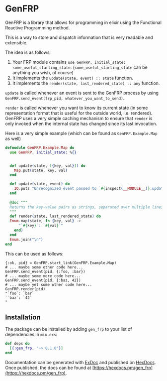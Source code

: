 # GenFRP

GenFRP is a library that allows for programming in elixir using the 
Functional Reactive Programming method.

This is a way to store and dispatch information that is very readable and extensible.

The idea is as follows:

1. Your FRP module contains `use GenFRP, initial_state: some_useful_starting_state`. (`some_useful_starting_state` can be anything you wish, of course)
2. It implements the `update(state, event) :: state` function.
3. It implements the `render(state, last_rendered_state) :: any` function.

`update` is called whenever an event is sent to the GenFRP process by using `GenFRP.send_event(frp_pid, whatever_you_want_to_send)`.

`render` is called whenever you want to know its current state (in some representation format that is useful for the outside world, i.e. rendered).
GenFRP uses a very simple caching mechanism to ensure that `render` is only invoked when the internal state has changed since its last invocation.


Here is a very simple example (which can be found as `GenFRP.Example.Map` as well)


```elixir
defmodule GenFRP.Example.Map do
  use GenFRP, initial_state: %{}


  def update(state, [{key, val}]) do
    Map.put(state, key, val)
  end

  def update(state, event) do
    IO.puts "Unrecognized event passed to `#{inspect(__MODULE__)}.update/2`: #{event}"
  end
  
  @doc """
  Returns the key-value pairs as strings, separated over multiple lines, in alphabetical order.
  """
  def render(state, last_rendered_state) do
  Enum.map(state, fn {key, val} ->
      "`#{key}`: `#{val}`"
    end)
  end
  Enum.join("\n")
end

```

This can be used as follows:

```
{:ok, pid} = GenFRP.start_link(GenFRP.Example.Map)
# ... maybe some other code here...
GenFRP.send_event(pid, {:foo, :bar})
# ... maybe some more code here...
GenFRP.send_event(pid, {:baz, 42})
# ... maybe yet some other code here...
GenFRP.render(pid)
"`foo`: `bar`
``baz`: `42`
"
```

## Installation

The package can be installed
by adding `gen_frp` to your list of dependencies in `mix.exs`:

```elixir
def deps do
  [{:gen_frp, "~> 0.1.0"}]
end
```

Documentation can be generated with [ExDoc](https://github.com/elixir-lang/ex_doc)
and published on [HexDocs](https://hexdocs.pm). Once published, the docs can
be found at [https://hexdocs.pm/gen_frp](https://hexdocs.pm/gen_frp).

